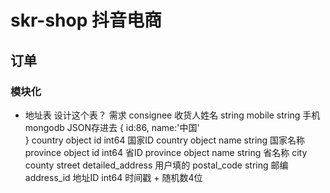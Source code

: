 # skr-shop  抖音电商

## 订单

### 模块化
 - 地址表
   设计这个表？
   需求
   consignee  收货人姓名  string
   mobile string                手机
   mongodb JSON存进去
   {
        id:86,
        name:'中国'  
   }
   country object id int64      国家ID
   country object name string   国家名称
   province object id int64     省ID
   province object name string  省名称
   city
   county
   street
   detailed_address  用户填的
   postal_code string 邮编
   address_id  地址ID int64
   时间戳 + 随机数4位 

   


